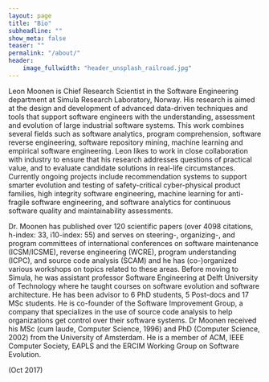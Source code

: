 ```yaml
---
layout: page
title: "Bio"
subheadline: ""
show_meta: false
teaser: ""
permalink: "/about/"
header:
    image_fullwidth: "header_unsplash_railroad.jpg"
---
```


Leon Moonen is Chief Research Scientist in the Software Engineering department at Simula Research Laboratory, Norway. His research is aimed at the design and development of advanced data-driven techniques and tools that support software engineers with the understanding, assessment and evolution of large industrial software systems. This work combines several fields such as software analytics, program comprehension, software reverse engineering, software repository mining, machine learning and empirical software engineering. Leon likes to work in close collaboration with industry to ensure that his research addresses questions of practical value, and to evaluate candidate solutions in real-life circumstances. Currently ongoing projects include recommendation systems to support smarter evolution and testing of safety-critical cyber-physical product families, high integrity software engineering, machine learning for anti-fragile software engineering, and software analytics for continuous software quality and maintainability assessments.

Dr. Moonen has published over 120 scientific papers (over 4098 citations, h-index: 33, i10-index: 55) and serves on steering-, organizing-, and program committees of international conferences on software maintenance (ICSM/ICSME), reverse engineering (WCRE), program understanding (ICPC), and source code analysis (SCAM) and he has (co-)organized various workshops on topics related to these areas. Before moving to Simula, he was assistant professor Software Engineering at Delft University of Technology where he taught courses on software evolution and software architecture. He has been advisor to 6 PhD students, 5 Post-docs and 17 MSc students. He is co-founder of the Software Improvement Group, a company that specializes in the use of source code analysis to help organizations get control over their software systems. Dr Moonen received his MSc (cum laude, Computer Science, 1996) and PhD (Computer Science, 2002) from the University of Amsterdam. He is a member of ACM, IEEE Computer Society, EAPLS and the ERCIM Working Group on Software Evolution.

(Oct 2017)